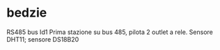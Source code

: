 # bedzie
RS485 bus Id1
Prima stazione su bus 485, pilota 2 outlet a rele. Sensore DHT11; sensore DS18B20
